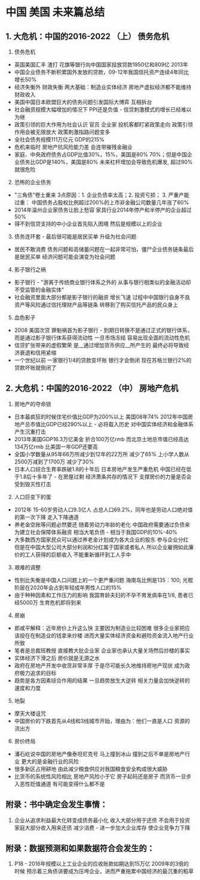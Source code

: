 # 中国 美国 未来篇总结

## 1. 大危机：中国的2016-2022 （上） 债务危机
1. 债务危机
* 英国美国汇丰 渣打 花旗等银行向中国国家投放贷款1950亿和809亿 2013年
* 中国企业债务不断积累国外发放的贷款，09-12年我国信托资产连续4年同比增长50%
* 经济失衡外 财政失衡 两大基础：制造业实体经济 房地产虚拟经济都不能维持财政收入
* 美国中国日本欧盟巨大的债务问题引发国际大博弈 互相拆台
* 社会融资规模大幅增加的情况下 PPI还是负值 - 信贷刺激模式的增长已经难以为继
* 政策引领的巨大作用为社会认识 官员 企业家 投机客都盯紧政策走向 政策引领作用会被无限放大 政策刺激指路问题变多
* 全社会债务规模111万亿元 GDP的215%
* 危机来临时 房地产抗风险能力差 会连带摧残金融业
* 家庭、中央政府债务占GDP比值30%，15%，美国是80% 70%；但是中国企业债务比GDP是140%，美国是80% 未来杠杆增加会导致危机爆发, 超过90%就很危险
2. 恐怖的企业债务
* "三角债"卷土重来 3点原因：1. 企业负债率太高；2. 投资亏损； 3. 严重产能过重： 中国债务占股权比例超过200%的上市非金融公司数量几年涨了60%
* 2014年温州企业家债务让脸上愁容 家具行业2014年停产和半停产的企业超过50%
* 得不到信贷支持的中小企业首先陷入困境 然后是规模以上的企业
3. 债务连环套 - 最后很可能是居民买单 升级为社会问题
* 居民不敢消费 债务问题和高储蓄问题在一起非常可怕，僵尸企业债务链条最后是居民买单 经济问题可能会演变为社会问题
4. 影子银行之祸
* 影子银行 - "游离于传统商业银行体系之外的 从事与银行相类似的金融活动却不受监管的金融实体"
* 社会融资里面大部分都是影子银行的融资 增长飞速 过程中中国银行自身不良资产等风险通过信托理财产品等链条 转移到了购买信托产品的民众身上
5. 血色影子
* 2008 美国次贷 罪魁祸首为影子银行 - 到期日转换不是通过正式的银行体系，而是通过影子银行体系获得流动性 一旦市场冻结 容易出现全面的流动性危机
* 信贷扩张带来的虚假繁荣 是__通过增加货币供应__所产生的 最终必将导致经济衰退和信用紧缩
* 一个世纪以前 一家银行1/4的贷款变坏账 银行才会倒闭 现在苏格兰银行2%的贷款坏账就倒闭了

## 2. 大危机：中国的2016-2022 （中） 房地产危机
1. 房地产的夺命锁
* 日本最疯狂的时候住宅价值比GDP为200%以上 美国08年74% 2012年中国房地产总市值比GDP已经290%以上 - 必将载入历史 对中国实体经济和金融体系产生沉重打击
* 2013年美国GDP16.3万亿美金 折合100万亿rmb 而北京土地总市值已经高达134万亿rmb 比美国一年GDP还要高
* 全国小学数量从95年66万所减少到12年的22万所 减少了65% 上小学人数从2500万减到了1700万 减少了30%
* 日本人口综合生育率跌破1.8的十年后 日本房地产发生严重危机 中国已经在低于1.8后十多年了 - 在房屋过剩 经济萧条共存的情况下 支撑房价的力量是否会受到毁灭性打击
2. 人口巨变下的蛋
* 2012年 15-60岁劳动人口9.3亿人 占总人口69.2%，同年也是劳动人口绝对值的第一次下降 走入下降通道
* 养老金空账等问题必然要还 随着劳动力年龄的老化 中国政府需要通过负债来为建立社会保障体系融资 相当大笔负债 - 相当于我国GDP的10%-40%
* 大多数西方国家民众可以通过养老金计划成为各大企业的股东 参与企业分红 但是在中国大型公司大部分利润和分红属于国家或者私人 所以企业雇佣如此廉价的工人获得的巨额收入 不能重新循环到工人手中
3. 艰难的调整
* 性别比失衡是中国人口问题上的一个更严重问题 海南岛比例是135：100; 光棍阶层在2020年会占到年轻成年男性人口的15%
* 由于种种因素和工作压力的影响 我国育龄夫妇的不孕不育发病率在1/8, 患者已经5000万 生育危机即将到来
4. 房崩
* 郎咸平解释：近年房价上升这么快 主要因为制造业比较困难 很多企业家把应该投在在制造业的钱拿来炒楼 进而大量实体经济资金和避险资金流入地产行业所致
* 笔者是总裁班教授 直接教大批企业家 企业家也承认大量关场然后炒楼的事实
* 实体经济下滑之后 房价就是无源之水
* 政府在房地产开发中收货非常丰厚 于是尽可能长久地维持房地产现状 成为政府极力追求的目标
* 趋势是各方因素综合作用的结果 一旦趋势放生大逆转 相关力量会加快逆转的速度和力度
5. 地裂
* 摩天大楼诅咒 
* 中国房价的下跌首先从4线和3线城市开始，理由为：他们一直是人口 资源的流出方
6. 房价终局
* 潘石屹说中国的房地产像泰坦尼克号 马上撞到冰山 撞到之后不单是房地产行业 更大的是金融行业的风险
* 很多新区占用耕地 由此减少粮食供应对我国粮食安全构成很大威胁
* 比货币的系统性风险相比 房地产风险小于它 房子起码还是房子 而货币一旦步入恶性贬值通道 有可能变得什么都不是

## 附录：书中确定会发生事情：
1. 企业从追求利益最大化转变成债务最小化 收入大部分用于还债 不会用于投资 家庭大部分收入用来还债 减少消费 - 进一步加大企业库存 使企业竞争力下降

## 附录：数据预测和如果数据符合会发生的：
1. P18 - 2016年规模以上工业企业的应收账款如期达到15万亿 2009年的3倍的时候 预示着三角债讲要成为压垮企业，进而严重拖累中国经济的最沉重的稻草

